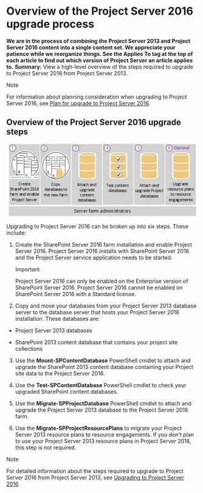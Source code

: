 
# Overview of the Project Server 2016 upgrade process
 **We are in the process of combining the Project Server 2013 and Project Server 2016 content into a single content set. We appreciate your patience while we reorganize things. See the Applies To tag at the top of each article to find out which version of Project Server an article applies to.** **Summary:** View a high-level overview of the steps required to upgrade to Project Server 2016 from Project Server 2013.
> [!NOTE]
> For information about planning consideration when upgrading to Project Server 2016, see  [Plan for upgrade to Project Server 2016](9b863614-a41e-4ee4-89bb-7f4efea886b3.md). 
  
    
    


## Overview of the Project Server 2016 upgrade steps


  
    
    
![Project Server 2016 upgrade steps](images/0fdfc114-9f87-4a1d-b435-0ca18d486d72.jpg)
  
    
    
Upgrading to Project Server 2016 can be broken up into six steps. These include:
  
    
    

  
    
    

1. Create the SharePoint Server 2016 farm installation and enable Project Server 2016. Project Server 2016 installs with SharePoint Server 2016 and the Project Server service application needs to be started.
    
    > [!IMPORTANT]
      > Project Server 2016 can only be enabled on the Enterprise version of SharePoint Server 2016. Project Server 2016 cannot be enabled on SharePoint Server 2016 with a Standard license. 
2. Copy and move your databases from your Project Server 2013 database server to the database server that hosts your Project Server 2016 installation. These databases are:
    
  - Project Server 2013 databases
    
  
  - SharePoint 2013 content database that contains your project site collections
    
  
3. Use the **Mount-SPContentDatabase** PowerShell cmdlet to attach and upgrade the SharePoint 2013 content database containing your Project site data to the Project Server 2016.
    
  
4. Use the **Test-SPContentDatabase** PowerShell cmdlet to check your upgraded SharePoint content databases.
    
  
5. Use the **Migrate-SPProjectDatabase** PowerShell cmdlet to attach and upgrade the Project Server 2013 database to the Project Server 2016 farm.
    
  
6. Use the **Migrate-SPProjectResourcePlans** to migrate your Project Server 2013 resource plans to resource engagements. If you don't plan to use your Project Server 2013 resource plans in Project Server 2016, this step is not required.
    
  

    
> [!NOTE]
> For detailed information about the steps required to upgrade to Project Server 2016 from Project Server 2013, see  [Upgrading to Project Server 2016](03e9ea52-f4a6-4709-b8c3-41acf4484251.md). 
  
    
    


